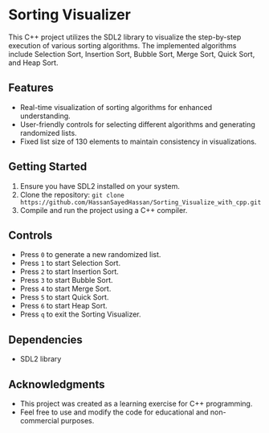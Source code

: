 # Sorting Visualizer

This C++ project utilizes the SDL2 library to visualize the step-by-step execution of various sorting algorithms. The implemented algorithms include Selection Sort, Insertion Sort, Bubble Sort, Merge Sort, Quick Sort, and Heap Sort.

## Features

- Real-time visualization of sorting algorithms for enhanced understanding.
- User-friendly controls for selecting different algorithms and generating randomized lists.
- Fixed list size of 130 elements to maintain consistency in visualizations.

## Getting Started

1. Ensure you have SDL2 installed on your system.
2. Clone the repository: `git clone https://github.com/HassanSayedHassan/Sorting_Visualize_with_cpp.git`
3. Compile and run the project using a C++ compiler.

## Controls

- Press `0` to generate a new randomized list.
- Press `1` to start Selection Sort.
- Press `2` to start Insertion Sort.
- Press `3` to start Bubble Sort.
- Press `4` to start Merge Sort.
- Press `5` to start Quick Sort.
- Press `6` to start Heap Sort.
- Press `q` to exit the Sorting Visualizer.

## Dependencies

- SDL2 library

## Acknowledgments
- This project was created as a learning exercise for C++ programming.
- Feel free to use and modify the code for educational and non-commercial purposes.